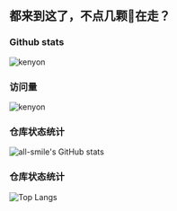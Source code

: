 ## 都来到这了，不点几颗🌟在走？

### Github stats
![kenyon](https://github-readme-stats.vercel.app/api?username=kenyon&show_icons=true&theme=tokyonight)


### 访问量
![kenyon](https://profile-counter.glitch.me/kenyon/count.svg)


### 仓库状态统计
![all-smile's GitHub stats](https://github-readme-stats.vercel.app/api?username=kenyon&show_icons=true&theme=tokyonight)

### 仓库状态统计
![Top Langs](https://github-readme-stats.vercel.app/api/top-langs/?username=kenyon&layout=compact&theme=tokyonight)
